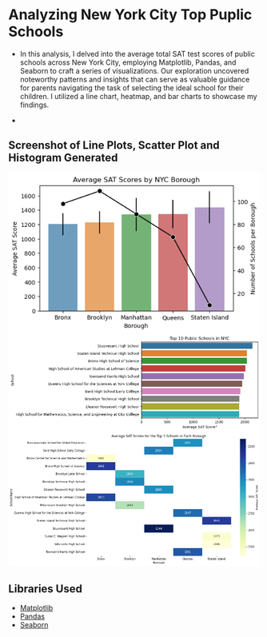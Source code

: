 # Analyzing New York City Top Puplic Schools

* In this analysis, I delved into the average total SAT test scores of public schools across New York City, employing Matplotlib, Pandas, and Seaborn to craft a series of visualizations. Our exploration uncovered noteworthy patterns and insights that can serve as valuable guidance for parents navigating the task of selecting the ideal school for their children. I utilized a line chart, heatmap, and bar charts to showcase my findings.

*  


## Screenshot of Line Plots, Scatter Plot and Histogram Generated

![](/images/NYC_BC1.png)
![](/images/NYC_BC2.png)
![](/images/NYC_HM.png)

## Libraries Used
* [Matplotlib](https://matplotlib.org/stable/tutorials/index)
* [Pandas](https://pandas.pydata.org/)
* [Seaborn](https://seaborn.pydata.org/)
